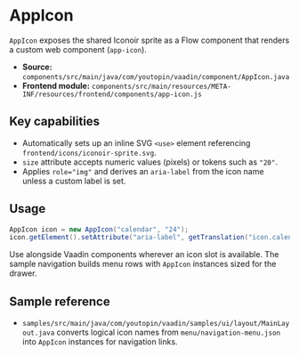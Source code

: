 # AppIcon

`AppIcon` exposes the shared Iconoir sprite as a Flow component that renders a
custom web component (`app-icon`).

- **Source:** `components/src/main/java/com/youtopin/vaadin/component/AppIcon.java`
- **Frontend module:** `components/src/main/resources/META-INF/resources/frontend/components/app-icon.js`

## Key capabilities
- Automatically sets up an inline SVG `<use>` element referencing
  `frontend/icons/iconoir-sprite.svg`.
- `size` attribute accepts numeric values (pixels) or tokens such as `"20"`.
- Applies `role="img"` and derives an `aria-label` from the icon name unless a
  custom label is set.

## Usage
```java
AppIcon icon = new AppIcon("calendar", "24");
icon.getElement().setAttribute("aria-label", getTranslation("icon.calendar"));
```

Use alongside Vaadin components wherever an icon slot is available. The sample
navigation builds menu rows with `AppIcon` instances sized for the drawer.

## Sample reference
- `samples/src/main/java/com/youtopin/vaadin/samples/ui/layout/MainLayout.java`
  converts logical icon names from `menu/navigation-menu.json` into `AppIcon`
  instances for navigation links.

